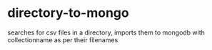 # directory-to-mongo
searches for csv files in a directory, imports them to mongodb with collectionname as per their filenames

